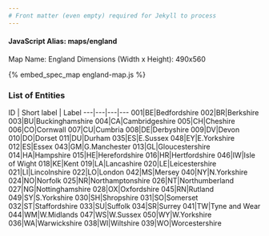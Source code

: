 ```yaml
---
# Front matter (even empty) required for Jekyll to process
---
```


#### JavaScript Alias: maps/england

Map Name: England
Dimensions (Width x Height): 490x560



{% embed_spec_map england-map.js %}

### List of Entities

ID | Short label | Label
---|---|---|---
001|BE|Bedfordshire
002|BR|Berkshire
003|BU|Buckinghamshire
004|CA|Cambridgeshire
005|CH|Cheshire
006|CO|Cornwall
007|CU|Cumbria
008|DE|Derbyshire
009|DV|Devon
010|DO|Dorset
011|DU|Durham
035|ES|E.Sussex
048|EY|E.Yorkshire
012|ES|Essex
043|GM|G.Manchester
013|GL|Gloucestershire
014|HA|Hampshire
015|HE|Herefordshire
016|HR|Hertfordshire
046|IW|Isle of Wight
018|KE|Kent
019|LA|Lancashire
020|LE|Leicestershire
021|LI|Lincolnshire
022|LO|London
042|MS|Mersey
040|NY|N.Yorkshire
024|NO|Norfolk
025|NR|Northamptonshire
026|NT|Northumberland
027|NG|Nottinghamshire
028|OX|Oxfordshire
045|RN|Rutland
049|SY|S.Yorkshire
030|SH|Shropshire
031|SO|Somerset
032|ST|Staffordshire
033|SU|Suffolk
034|SR|Surrey
041|TW|Tyne and Wear
044|WM|W.Midlands
047|WS|W.Sussex
050|WY|W.Yorkshire
036|WA|Warwickshire
038|WI|Wiltshire
039|WO|Worcestershire

